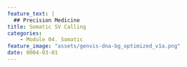 ```yaml
---
feature_text: |
  ## Precision Medicine
title: Somatic SV Calling
categories:
    - Module 04. Somatic
feature_image: "assets/genvis-dna-bg_optimized_v1a.png"
date: 0004-03-01
---
```


